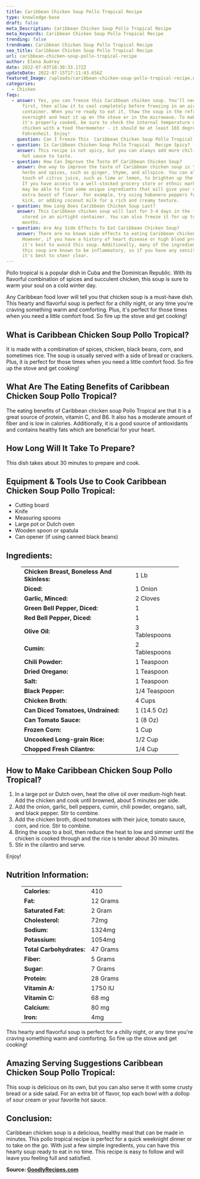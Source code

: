 ```yaml
---
title: Caribbean Chicken Soup Pollo Tropical Recipe
type: knowledge-base
draft: false
meta_Description: Caribbean Chicken Soup Pollo Tropical Recipe
meta_Keywords: Caribbean Chicken Soup Pollo Tropical Recipe
trending: false
trendname: Caribbean Chicken Soup Pollo Tropical Recipe
seo_title: Caribbean Chicken Soup Pollo Tropical Recipe
url: caribbean-chicken-soup-pollo-tropical-recipe
author: Elena Audrey
date: 2022-07-03T18:30:33.172Z
updateDate: 2022-07-15T17:11:43.656Z
featured_Image: /uploads/caribbean-chicken-soup-pollo-tropical-recipe.webp
categories:
  - Chicken
faqs:
  - answer: Yes, you can freeze this Caribbean chicken soup. You'll need to cook it
      first, then allow it to cool completely before freezing in an airtight
      container. When you're ready to eat it, thaw the soup in the refrigerator
      overnight and heat it up on the stove or in the microwave. To make sure
      it's properly cooked, be sure to check the internal temperature of the
      chicken with a food thermometer - it should be at least 165 degrees
      Fahrenheit. Enjoy!
    question: Can I Freeze This  Caribbean Chicken Soup Pollo Tropical?
  - question: Is Caribbean Chicken Soup Pollo Tropical  Recipe Spicy?
    answer: This recipe is not spicy, but you can always add more chili powder or
      hot sauce to taste.
  - question: How Can Improve the Taste Of Caribbean Chicken Soup?
    answer: One way to improve the taste of Caribbean chicken soup is to use fresh
      herbs and spices, such as ginger, thyme, and allspice. You can also add a
      touch of citrus juice, such as lime or lemon, to brighten up the flavor.
      If you have access to a well-stocked grocery store or ethnic market, you
      may be able to find some unique ingredients that will give your soup an
      extra boost of flavor. For example, try using habanero peppers for a spicy
      kick, or adding coconut milk for a rich and creamy texture.
  - question: How Long Does Caribbean Chicken Soup Last?
    answer: This Caribbean chicken soup will last for 3-4 days in the fridge when
      stored in an airtight container. You can also freeze it for up to 2
      months.
  - question: Are Any Side Effects To Eat Caribbean Chicken Soup?
    answer: There are no known side effects to eating Caribbean chicken soup.
      However, if you have a history of heart disease or high blood pressure,
      it's best to avoid this soup. Additionally, many of the ingredients in
      this soup are known to be inflammatory, so if you have any sensitivities,
      it's best to steer clear.
---
```

Pollo tropical is a popular dish in Cuba and the Dominican Republic. With its flavorful combination of spices and succulent chicken, this soup is sure to warm your soul on a cold winter day.

Any Caribbean food lover will tell you that chicken soup is a must-have dish. This hearty and flavorful soup is perfect for a chilly night, or any time you're craving something warm and comforting. Plus, it's perfect for those times when you need a little comfort food. So fire up the stove and get cooking!

## **What is Caribbean Chicken Soup Pollo Tropical?**

It is made with a combination of spices, chicken, black beans, corn, and sometimes rice. The soup is usually served with a side of bread or crackers. Plus, it is perfect for those times when you need a little comfort food. So fire up the stove and get cooking!

## **What Are The  Eating Benefits of Caribbean Chicken Soup Pollo Tropical?**

The eating benefits of Caribbean chicken soup Pollo Tropical are that it is a great source of protein, vitamin C, and B6. It also has a moderate amount of fiber and is low in calories. Additionally, it is a good source of antioxidants and contains healthy fats which are beneficial for your heart.

## **How Long Will It Take To Prepare?**

This dish takes about 30 minutes to prepare and cook.

## **Equipment & Tools Use to Cook Caribbean Chicken Soup Pollo Tropical:**

* Cutting board 
* Knife
* Measuring spoons
* Large pot or Dutch oven 
* Wooden spoon or spatula
* Can opener (if using canned black beans)

## **Ingredients:**

<figure class="wp-block-table is-style-stripes">
  <table>
    <tbody>
      <tr>
        <td>
          <strong>Chicken Breast, Boneless And Skinless:</strong>
        </td>
        <td>1 Lb</td>
      </tr>
      <tr>
        <td>
          <strong>Diced:</strong>
        </td>
        <td>1 Onion</td>
      </tr>
      <tr>
        <td>
          <strong>Garlic, Minced:</strong>
        </td>
        <td>2 Cloves</td>
      </tr>
      <tr>
        <td>
          <strong>Green Bell Pepper, Diced:</strong>
        </td>
        <td>1</td>
     </tr>
      <tr>
        <td>
          <strong>Red Bell Pepper, Diced:</strong>
        </td>
        <td>1</td>
      </tr>
<tr>
        <td>
          <strong>Olive Oil:</strong>
        </td>
        <td>3 Tablespoons</td>
      </tr>
<tr>
        <td>
          <strong>Cumin:</strong>
        </td>
        <td>2 Tablespoons</td>
      </tr>
<tr>
        <td>
          <strong>Chili Powder:</strong>
        </td>
        <td>1 Teaspoon</td>
      </tr>
<tr>
        <td>
          <strong>Dried Oregano:</strong>
        </td>
        <td>1 Teaspoon</td>
      </tr>
<tr>
        <td>
          <strong>Salt:</strong>
        </td>
        <td>1 Teaspoon</td>
      </tr>
<tr>
        <td>
          <strong>Black Pepper:</strong>
        </td>
        <td>1/4 Teaspoon</td>
      </tr>
<tr>
        <td>
          <strong>Chicken Broth:</strong>
        </td>
        <td>4 Cups</td>
      </tr>
<tr>
        <td>
          <strong>Can Diced Tomatoes, Undrained:</strong>
        </td>
        <td>1 (14.5 Oz)</td>
      </tr>
<tr>
        <td>
          <strong>Can Tomato Sauce:</strong>
        </td>
        <td>1 (8 Oz)</td>
      </tr>
<tr>
        <td>
          <strong>Frozen Corn:</strong>
        </td>
        <td>1 Cup</td>
      </tr>
<tr>
        <td>
          <strong>Uncooked Long-grain Rice:</strong>
        </td>
        <td>1/2 Cup</td>
      </tr>
<tr>
        <td>
          <strong>Chopped Fresh Cilantro:</strong>
        </td>
        <td>1/4 Cup</td>
      </tr>
    </tbody>

  </tbody>
  </table>
</figure>

## **How to Make Caribbean Chicken Soup Pollo Tropical?**

1. In a large pot or Dutch oven, heat the olive oil over medium-high heat. Add the chicken and cook until browned, about 5 minutes per side.
2. Add the onion, garlic, bell peppers, cumin, chili powder, oregano, salt, and black pepper. Stir to combine.
3. Add the chicken broth, diced tomatoes with their juice, tomato sauce, corn, and rice. Stir to combine.
4. Bring the soup to a boil, then reduce the heat to low and simmer until the chicken is cooked through and the rice is tender about 30 minutes.
5. Stir in the cilantro and serve.

Enjoy!

## **Nutrition Information:**

<figure class="wp-block-table is-style-stripes">
  <table>
    <tbody>
      <tr>
        <td>
          <strong>Calories:</strong>
        </td>
        <td>410</td>
      </tr>
      <tr>
        <td>
          <strong>Fat:</strong>
        </td>
        <td>12 Grams</td>
      </tr>
      <tr>
        <td>
          <strong>Saturated Fat:</strong>
        </td>
        <td>2 Gram</td>
      </tr>
<tr>
        <td>
          <strong>Cholesterol:</strong>
        </td>
        <td>72mg</td>
     </tr>
<tr>
        <td>
          <strong>Sodium:</strong>
        </td>
        <td>1324mg</td>
     </tr>
<tr>
        <td>
          <strong>Potassium:</strong>
        </td>
        <td>1054mg</td>
     </tr>
<tr>
        <td>
          <strong>Total Carbohydrates:</strong>
        </td>
        <td>47 Grams</td>
     </tr>
<tr>
        <td>
          <strong>Fiber:</strong>
        </td>
        <td>5 Grams</td>
     </tr>
<tr>
        <td>
          <strong>Sugar:</strong>
        </td>
        <td>7 Grams</td>
     </tr>
<tr>
        <td>
          <strong>Protein:</strong>
        </td>
        <td>28 Grams</td>
     </tr>
<tr>
        <td>
          <strong>Vitamin A:</strong>
        </td>
        <td>1750 IU</td>
     </tr>
<tr>
        <td>
          <strong>Vitamin C:</strong>
        </td>
        <td>68 mg</td>
     </tr>
<tr>
        <td>
          <strong>Calcium:</strong>
        </td>
        <td>80 mg</td>
     </tr>
<tr>
        <td>
          <strong>Iron:</strong>
        </td>
        <td>4mg</td>
     </tr>
    </tbody>
  </table>
</figure>

This hearty and flavorful soup is perfect for a chilly night, or any time you're craving something warm and comforting. So fire up the stove and get cooking!

## **Amazing Serving Suggestions  Caribbean Chicken Soup Pollo Tropical:**

This soup is delicious on its own, but you can also serve it with some crusty bread or a side salad. For an extra bit of flavor, top each bowl with a dollop of sour cream or your favorite hot sauce.

## **Conclusion:**

Caribbean chicken soup is a delicious, healthy meal that can be made in minutes. This pollo tropical recipe is perfect for a quick weeknight dinner or to take on the go. With just a few simple ingredients, you can have this hearty soup ready to eat in no time. This recipe is easy to follow and will leave you feeling full and satisfied.

**Source: <a href="https://goodlyrecipes.com/" target="_blank" rel="noopener">GoodlyRecipes.com</a>**